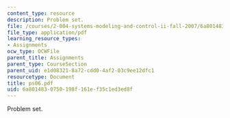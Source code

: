 ```yaml
---
content_type: resource
description: Problem set.
file: /courses/2-004-systems-modeling-and-control-ii-fall-2007/6a8014830750198f161ef35c1ed3ed8f_ps06.pdf
file_type: application/pdf
learning_resource_types:
- Assignments
ocw_type: OCWFile
parent_title: Assignments
parent_type: CourseSection
parent_uid: e1d08321-8a72-cdd0-4af2-03c9ee12dfc1
resourcetype: Document
title: ps06.pdf
uid: 6a801483-0750-198f-161e-f35c1ed3ed8f
---
```

Problem set.


